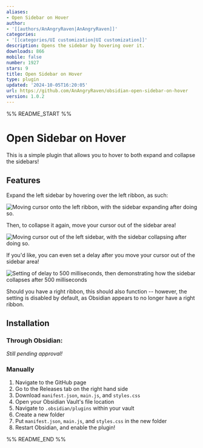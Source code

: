 ```yaml
---
aliases:
- Open Sidebar on Hover
author:
- '[[authors/AnAngryRaven|AnAngryRaven]]'
categories:
- '[[categories/UI customization|UI customization]]'
description: Opens the sidebar by hovering over it.
downloads: 866
mobile: false
number: 1927
stars: 9
title: Open Sidebar on Hover
type: plugin
updated: '2024-10-05T16:20:05'
url: https://github.com/AnAngryRaven/obsidian-open-sidebar-on-hover
version: 1.0.2
---
```


%% README_START %%

# Open Sidebar on Hover

This is a simple plugin that allows you to hover to both expand and collapse the sidebars!

## Features

Expand the left sidebar by hovering over the left ribbon, as such:

![Moving cursor onto the left ribbon, with the sidebar expanding after doing so.](https://raw.githubusercontent.com/AnAngryRaven/obsidian-open-sidebar-on-hover/HEAD/expand-demo.gif)

Then, to collapse it again, move your cursor out of the sidebar area!

![Moving cursor out of the left sidebar, with the sidebar collapsing after doing so.](https://raw.githubusercontent.com/AnAngryRaven/obsidian-open-sidebar-on-hover/HEAD/collapse-demo.gif)

If you'd like, you can even set a delay after you move your cursor out of the sidebar area!

![Setting of delay to 500 milliseconds, then demonstrating how the sidebar collapses after 500 milliseconds](https://raw.githubusercontent.com/AnAngryRaven/obsidian-open-sidebar-on-hover/HEAD/delay-demo.gif)

Should you have a right ribbon, this should also function -- however, the setting is disabled by default, as Obsidian appears to no longer have a right ribbon.

## Installation

### Through Obsidian:

*Still pending approval!*

### Manually

1. Navigate to the GitHub page
2. Go to the Releases tab on the right hand side
3. Download `manifest.json`, `main.js`, and `styles.css`
4. Open your Obsidian Vault's file location
5. Navigate to `.obsidian/plugins` within your vault
6. Create a new folder
7. Put `manifest.json`, `main.js`, and `styles.css` in the new folder
8. Restart Obsidian, and enable the plugin!

%% README_END %%